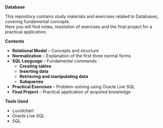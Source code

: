 **Database**

This repository contains study materials and exercises related to Databases, covering fundamental concepts.  
Here you will find notes, resolution of exercises and the final project for a practical application.

**Contents**

- **Relational Model** – Concepts and structure
- **Normalization** – Explanation of the first three normal forms
- **SQL Language** – Fundamental commands:
  - **Creating tables**
  - **Inserting data**
  - **Retrieving and manipulating data**
  - **Subqueries**
- **Practical Exercises** – Problem-solving using Oracle Live SQL
- **Final Project** – Practical application of acquired knowledge

**Tools Used**

- Lucidchart
- Oracle Live SQL
- SQL
